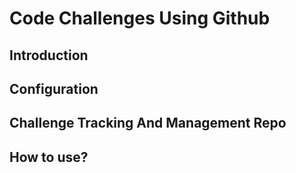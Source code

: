 # Code Challenges Using Github

## Introduction

## Configuration

## Challenge Tracking And Management Repo

## How to use?
